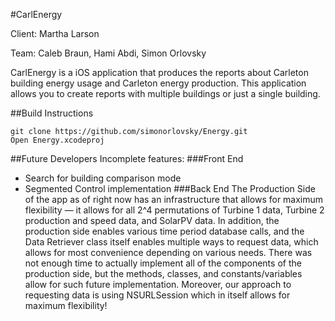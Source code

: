 #CarlEnergy

Client: Martha Larson

Team: Caleb Braun, Hami Abdi, Simon Orlovsky

CarlEnergy is a iOS application that produces the reports about Carleton building energy usage and Carleton energy production. This application allows you to create reports with multiple buildings or just a single building.

##Build Instructions
```
git clone https://github.com/simonorlovsky/Energy.git
Open Energy.xcodeproj
```

##Future Developers
Incomplete features:
###Front End
- Search for building comparison mode
- Segmented Control implementation
###Back End
The Production Side of the app as of right now has an infrastructure that allows for maximum flexibility — it allows for all 2^4 permutations of Turbine 1 data, Turbine 2 production and speed data, and SolarPV data. In addition, the production side enables various time period database calls, and the Data Retriever class itself enables multiple ways to request data, which allows for most convenience depending on various needs. There was not enough time to actually implement all of the components of the production side, but the methods, classes, and constants/variables allow for such future implementation. Moreover, our approach to requesting data is using NSURLSession which in itself allows for maximum flexibility!
